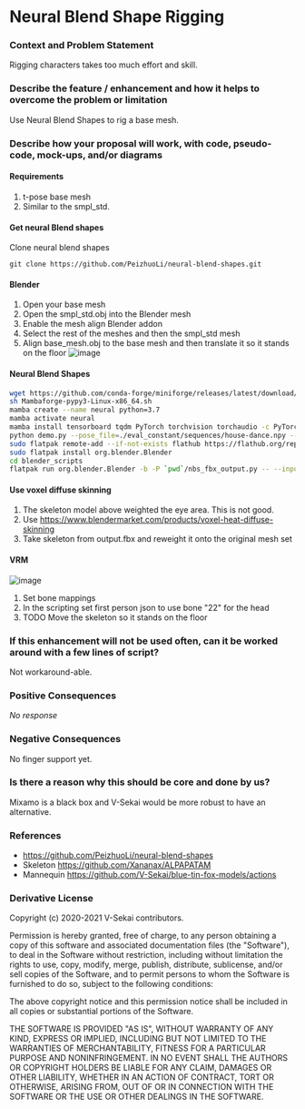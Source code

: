 # Neural Blend Shape Rigging
### Context and Problem Statement

Rigging characters takes too much effort and skill.

### Describe the feature / enhancement and how it helps to overcome the problem or limitation

Use Neural Blend Shapes to rig a base mesh.

### Describe how your proposal will work, with code, pseudo-code, mock-ups, and/or diagrams

#### Requirements

1. t-pose base mesh
2. Similar to the smpl_std.

#### Get neural Blend shapes

Clone neural blend shapes

`git clone https://github.com/PeizhuoLi/neural-blend-shapes.git`

#### Blender
1. Open your base mesh
2. Open the smpl_std.obj into the Blender mesh
3. Enable the mesh align Blender addon
4. Select the rest of the meshes and then the smpl_std mesh
5. Align base_mesh.obj to the base mesh and then translate it so it stands on the floor
 ![image](https://user-images.githubusercontent.com/32321/125210550-4bfe8100-e255-11eb-9bc3-cbc7bfe4b98e.png)

#### Neural Blend Shapes

```bash
wget https://github.com/conda-forge/miniforge/releases/latest/download/Mambaforge-pypy3-Linux-x86_64.sh
sh Mambaforge-pypy3-Linux-x86_64.sh
mamba create --name neural python=3.7
mamba activate neural
mamba install tensorboard tqdm PyTorch torchvision torchaudio -c PyTorch -y
python demo.py --pose_file=./eval_constant/sequences/house-dance.npy --obj_path=./eval_constant/meshes/ALPAPAAM.obj --normalize=1 --animated_bvh=1 --obj_output=0
sudo flatpak remote-add --if-not-exists flathub https://flathub.org/repo/flathub.flatpakrepo
sudo flatpak install org.blender.Blender
cd blender_scripts
flatpak run org.blender.Blender -b -P `pwd`/nbs_fbx_output.py -- --input `pwd`/../demo --output `pwd`/../demo/output.fbx
```

#### Use voxel diffuse skinning

1. The skeleton model above weighted the eye area. This is not good.
2. Use https://www.blendermarket.com/products/voxel-heat-diffuse-skinning
2. Take skeleton from output.fbx and reweight it onto the original mesh set 

#### VRM

![image](https://user-images.githubusercontent.com/32321/125210653-0b533780-e256-11eb-8758-caeca92a16e2.png)

1. Set bone mappings
2. In the scripting set first person json to use bone "22" for the head
3. TODO Move the skeleton so it stands on the floor

### If this enhancement will not be used often, can it be worked around with a few lines of script?

Not workaround-able.

### Positive Consequences

_No response_

### Negative Consequences

No finger support yet.

### Is there a reason why this should be core and done by us?

Mixamo is a black box and V-Sekai would be more robust to have an alternative.

### References

- https://github.com/PeizhuoLi/neural-blend-shapes
- Skeleton https://github.com/Xananax/ALPAPATAM
- Mannequin https://github.com/V-Sekai/blue-tin-fox-models/actions

### Derivative License

Copyright (c) 2020-2021 V-Sekai contributors.

Permission is hereby granted, free of charge, to any person obtaining a copy
of this software and associated documentation files (the "Software"), to deal
in the Software without restriction, including without limitation the rights
to use, copy, modify, merge, publish, distribute, sublicense, and/or sell
copies of the Software, and to permit persons to whom the Software is
furnished to do so, subject to the following conditions:

The above copyright notice and this permission notice shall be included in all
copies or substantial portions of the Software.

THE SOFTWARE IS PROVIDED "AS IS", WITHOUT WARRANTY OF ANY KIND, EXPRESS OR
IMPLIED, INCLUDING BUT NOT LIMITED TO THE WARRANTIES OF MERCHANTABILITY,
FITNESS FOR A PARTICULAR PURPOSE AND NONINFRINGEMENT. IN NO EVENT SHALL THE
AUTHORS OR COPYRIGHT HOLDERS BE LIABLE FOR ANY CLAIM, DAMAGES OR OTHER
LIABILITY, WHETHER IN AN ACTION OF CONTRACT, TORT OR OTHERWISE, ARISING FROM,
OUT OF OR IN CONNECTION WITH THE SOFTWARE OR THE USE OR OTHER DEALINGS IN THE
SOFTWARE.
